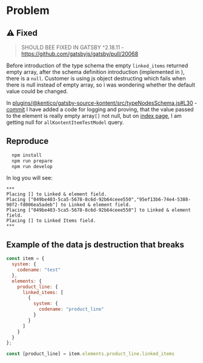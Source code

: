 # Problem

## :warning: Fixed

> SHOULD BEE FIXED IN GATSBY ^2.18.11 - https://github.com/gatsbyjs/gatsby/pull/20068

Before introduction of the type schema the empty `linked_items` returned empty array, after the schema definition introduction (implemented in ), there is a `null`. Customer is using js object destructing which fails when there is null instead of empty array, so i was wondering whether the default value could be changed.

In [plugins/@kentico/gatsby-source-kontent/src/typeNodesSchema.js#L30](plugins/@kentico/gatsby-source-kontent/src/typeNodesSchema.js#L30) - [commit](https://github.com/Simply007/gatsby-null-instead-of-array/commit/4281908c1952c3df2a6338243aabe4e88600d9c3) I have added a code for logging and proving, that the value passed to the element is really empty array`[]` not null, but on [index page](src/pages/index.js), I am getting null for `allKontentItemTestModel` query.

## Reproduce

```sh
  npm install
  npm run prepare
  npm run develop
```

In log you will see:

```plain
***
Placing [] to Linked & element field.
Placing ["049be403-5ca5-5678-8c6d-92b64ceee550","95ef13b6-74e4-5388-98f2-fd006ea5adeb"] to Linked & element field.
Placing ["049be403-5ca5-5678-8c6d-92b64ceee550"] to Linked & element field.
Placing [] to Linked Items field.
***
```

## Example of the data js destruction that breaks

```js
const item = {
  system: {
    codename: "test"
  },
  elements: {
    product_line: {
      linked_items: [
        {
          system: {
            codename: "product_line"
          }
        }
      ]
    }
  }
};

const [product_line] = item.elements.product_line.linked_items
```
